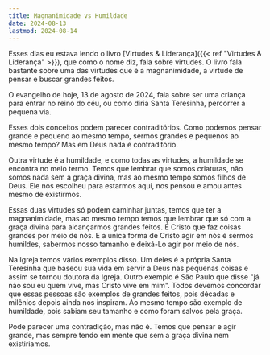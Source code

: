 ```yaml
---
title: Magnanimidade vs Humildade
date: 2024-08-13
lastmod: 2024-08-14
---
```


Esses dias eu estava lendo o livro
[Virtudes & Liderança]({{< ref "Virtudes & Liderança" >}}), que como o nome diz,
fala sobre virtudes. O livro fala bastante sobre uma das virtudes que é a
magnanimidade, a virtude de pensar e buscar grandes feitos.

O evangelho de hoje, 13 de agosto de 2024, fala sobre ser uma criança para
entrar no reino do céu, ou como diria Santa Teresinha, percorrer a pequena via.

Esses dois conceitos podem parecer contraditórios. Como podemos pensar grande e
pequeno ao mesmo tempo, sermos grandes e pequenos ao mesmo tempo? Mas em Deus
nada é contraditório.

Outra virtude é a humildade, e como todas as virtudes, a humildade se encontra
no meio termo. Temos que lembrar que somos criaturas, não somos nada sem a graça
divina, mas ao mesmo tempo somos filhos de Deus. Ele nos escolheu para estarmos
aqui, nos pensou e amou antes mesmo de existirmos.

Essas duas virtudes só podem caminhar juntas, temos que ter a magnanimidade, mas
ao mesmo tempo temos que lembrar que só com a graça divina para alcançarmos
grandes feitos. É Cristo que faz coisas grandes por meio de nós. E a única forma
de Cristo agir em nós é sermos humildes, sabermos nosso tamanho e deixá-Lo agir
por meio de nós.

Na Igreja temos vários exemplos disso. Um deles é a própria Santa Teresinha que
baseou sua vida em servir a Deus nas pequenas coisas e assim se tornou doutora
da Igreja. Outro exemplo é São Paulo que disse "já não sou eu quem vive, mas
Cristo vive em mim". Todos devemos concordar que essas pessoas são exemplos de
grandes feitos, pois décadas e milênios depois ainda nos inspiram. Ao mesmo
tempo são exemplo de humildade, pois sabiam seu tamanho e como foram salvos pela
graça.

Pode parecer uma contradição, mas não é. Temos que pensar e agir grande, mas
sempre tendo em mente que sem a graça divina nem existiriamos.
